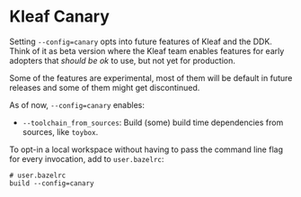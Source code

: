 # Kleaf Canary

Setting `--config=canary` opts into future features of Kleaf and the DDK. Think
of it as beta version where the Kleaf team enables features for early adopters
that _should be ok_ to use, but not yet for production.

Some of the features are experimental, most of them will be default in future
releases and some of them might get discontinued.

As of now, `--config=canary` enables:
 - `--toolchain_from_sources`: Build (some) build time dependencies from
     sources, like `toybox`.


To opt-in a local workspace without having to pass the command line flag for
every invocation, add to `user.bazelrc`:

```text
# user.bazelrc
build --config=canary
```

